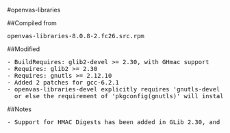 #openvas-libraries

##Compiled from
<pre>openvas-libraries-8.0.8-2.fc26.src.rpm</pre>

##Modified
<pre>
- BuildRequires: glib2-devel >= 2.30, with GHmac support
- Requires: glib2 >= 2.30
- Requires: gnutls >= 2.12.10
- Added 2 patches for gcc-6.2.1
- openvas-libraries-devel explicitly requires 'gnutls-devel >= 2.12.10',
  or else the requirement of 'pkgconfig(gnutls)' will install gnutls30-devel from EPEL
</pre>

##Notes
<pre>
- Support for HMAC Digests has been added in GLib 2.30, and support for SHA-512 in GLib 2.42.
</pre>
